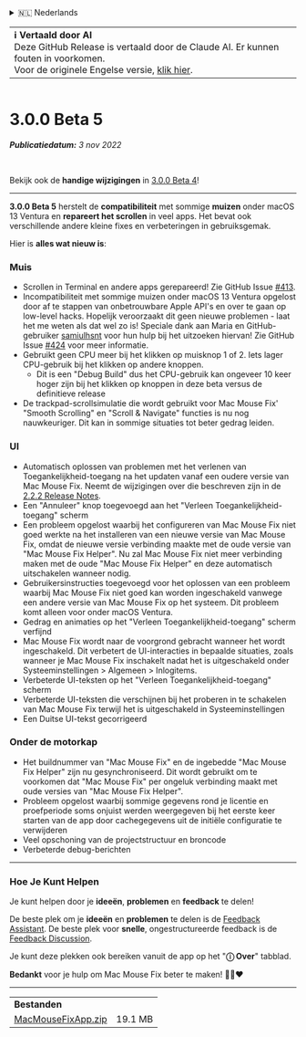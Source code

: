 <details>
<summary>🇳🇱 Nederlands</summary>

[🇬🇧 English (GitHub)](https://github.com/noah-nuebling/mac-mouse-fix/releases/tag/3.0.0-Beta-5)\
[🇦🇩 Català](https://redirect.macmousefix.com/?target=mmf-release&tag=3.0.0-Beta-5&locale=ca)\
[🇩🇪 Deutsch](https://redirect.macmousefix.com/?target=mmf-release&tag=3.0.0-Beta-5&locale=de)\
[🇪🇸 Español](https://redirect.macmousefix.com/?target=mmf-release&tag=3.0.0-Beta-5&locale=es)\
[🇫🇷 Français](https://redirect.macmousefix.com/?target=mmf-release&tag=3.0.0-Beta-5&locale=fr)\
[🇮🇩 Indonesia](https://redirect.macmousefix.com/?target=mmf-release&tag=3.0.0-Beta-5&locale=id)\
[🇮🇹 Italiano](https://redirect.macmousefix.com/?target=mmf-release&tag=3.0.0-Beta-5&locale=it)\
[🇭🇺 Magyar](https://redirect.macmousefix.com/?target=mmf-release&tag=3.0.0-Beta-5&locale=hu)\
**🇳🇱 Nederlands**\
[🇵🇱 Polski](https://redirect.macmousefix.com/?target=mmf-release&tag=3.0.0-Beta-5&locale=pl)\
[🇧🇷 Português (Brasil)](https://redirect.macmousefix.com/?target=mmf-release&tag=3.0.0-Beta-5&locale=pt-BR)\
[🇵🇹 Português (Portugal)](https://redirect.macmousefix.com/?target=mmf-release&tag=3.0.0-Beta-5&locale=pt-PT)\
[🇷🇴 Română](https://redirect.macmousefix.com/?target=mmf-release&tag=3.0.0-Beta-5&locale=ro)\
[🇸🇪 Svenska](https://redirect.macmousefix.com/?target=mmf-release&tag=3.0.0-Beta-5&locale=sv)\
[🇻🇳 Tiếng Việt](https://redirect.macmousefix.com/?target=mmf-release&tag=3.0.0-Beta-5&locale=vi)\
[🇹🇷 Türkçe](https://redirect.macmousefix.com/?target=mmf-release&tag=3.0.0-Beta-5&locale=tr)\
[🇨🇿 Čeština](https://redirect.macmousefix.com/?target=mmf-release&tag=3.0.0-Beta-5&locale=cs)\
[🇬🇷 Ελληνικά](https://redirect.macmousefix.com/?target=mmf-release&tag=3.0.0-Beta-5&locale=el)\
[🇷🇺 Русский](https://redirect.macmousefix.com/?target=mmf-release&tag=3.0.0-Beta-5&locale=ru)\
[🇺🇦 Українська](https://redirect.macmousefix.com/?target=mmf-release&tag=3.0.0-Beta-5&locale=uk)\
[🇮🇱 עברית](https://redirect.macmousefix.com/?target=mmf-release&tag=3.0.0-Beta-5&locale=he)\
[🇸🇦 العربية](https://redirect.macmousefix.com/?target=mmf-release&tag=3.0.0-Beta-5&locale=ar)\
[🇮🇳 हिन्दी](https://redirect.macmousefix.com/?target=mmf-release&tag=3.0.0-Beta-5&locale=hi)\
[🇹🇭 ไทย](https://redirect.macmousefix.com/?target=mmf-release&tag=3.0.0-Beta-5&locale=th)\
[🇨🇳 中文 (简体)](https://redirect.macmousefix.com/?target=mmf-release&tag=3.0.0-Beta-5&locale=zh-Hans)\
[🇨🇳 中文 (繁體)](https://redirect.macmousefix.com/?target=mmf-release&tag=3.0.0-Beta-5&locale=zh-Hant)\
[🇭🇰 中文（香港)](https://redirect.macmousefix.com/?target=mmf-release&tag=3.0.0-Beta-5&locale=zh-HK)\
[🇯🇵 日本語](https://redirect.macmousefix.com/?target=mmf-release&tag=3.0.0-Beta-5&locale=ja)\
[🇰🇷 한국어](https://redirect.macmousefix.com/?target=mmf-release&tag=3.0.0-Beta-5&locale=ko)\
[Help translate Mac Mouse Fix to different languages!](https://github.com/noah-nuebling/mac-mouse-fix/discussions/731)
</details>
<table align=><td>
<b>ℹ️ Vertaald door AI</b><br>
Deze GitHub Release is vertaald door de Claude AI. Er kunnen fouten in voorkomen.<br>
Voor de originele Engelse versie, <a href="https://github.com/noah-nuebling/mac-mouse-fix/releases/tag/3.0.0-Beta-5">klik hier</a>.
</td></table>

<table></table>

# 3.0.0 Beta 5
***Publicatiedatum:** 3 nov 2022*

<br>

Bekijk ook de **handige wijzigingen** in [3.0.0 Beta 4](https://redirect.macmousefix.com/?target=mmf-release&tag=3.0.0-Beta-4&locale=nl)!

---

**3.0.0 Beta 5** herstelt de **compatibiliteit** met sommige **muizen** onder macOS 13 Ventura en **repareert het scrollen** in veel apps.
Het bevat ook verschillende andere kleine fixes en verbeteringen in gebruiksgemak.

Hier is **alles wat nieuw is**:

### Muis

- Scrollen in Terminal en andere apps gerepareerd! Zie GitHub Issue [#413](https://github.com/noah-nuebling/mac-mouse-fix/issues/413).
- Incompatibiliteit met sommige muizen onder macOS 13 Ventura opgelost door af te stappen van onbetrouwbare Apple API's en over te gaan op low-level hacks. Hopelijk veroorzaakt dit geen nieuwe problemen - laat het me weten als dat wel zo is! Speciale dank aan Maria en GitHub-gebruiker [samiulhsnt](https://github.com/samiulhsnt) voor hun hulp bij het uitzoeken hiervan! Zie GitHub Issue [#424](https://github.com/noah-nuebling/mac-mouse-fix/issues/424) voor meer informatie.
- Gebruikt geen CPU meer bij het klikken op muisknop 1 of 2. Iets lager CPU-gebruik bij het klikken op andere knoppen.
    - Dit is een "Debug Build" dus het CPU-gebruik kan ongeveer 10 keer hoger zijn bij het klikken op knoppen in deze beta versus de definitieve release
- De trackpad-scrollsimulatie die wordt gebruikt voor Mac Mouse Fix' "Smooth Scrolling" en "Scroll & Navigate" functies is nu nog nauwkeuriger. Dit kan in sommige situaties tot beter gedrag leiden.

### UI

- Automatisch oplossen van problemen met het verlenen van Toegankelijkheid-toegang na het updaten vanaf een oudere versie van Mac Mouse Fix. Neemt de wijzigingen over die beschreven zijn in de [2.2.2 Release Notes](https://redirect.macmousefix.com/?target=mmf-release&tag=2.2.2&locale=nl).
- Een "Annuleer" knop toegevoegd aan het "Verleen Toegankelijkheid-toegang" scherm
- Een probleem opgelost waarbij het configureren van Mac Mouse Fix niet goed werkte na het installeren van een nieuwe versie van Mac Mouse Fix, omdat de nieuwe versie verbinding maakte met de oude versie van "Mac Mouse Fix Helper". Nu zal Mac Mouse Fix niet meer verbinding maken met de oude "Mac Mouse Fix Helper" en deze automatisch uitschakelen wanneer nodig.
- Gebruikersinstructies toegevoegd voor het oplossen van een probleem waarbij Mac Mouse Fix niet goed kan worden ingeschakeld vanwege een andere versie van Mac Mouse Fix op het systeem. Dit probleem komt alleen voor onder macOS Ventura.
- Gedrag en animaties op het "Verleen Toegankelijkheid-toegang" scherm verfijnd
- Mac Mouse Fix wordt naar de voorgrond gebracht wanneer het wordt ingeschakeld. Dit verbetert de UI-interacties in bepaalde situaties, zoals wanneer je Mac Mouse Fix inschakelt nadat het is uitgeschakeld onder Systeeminstellingen > Algemeen > Inlogitems.
- Verbeterde UI-teksten op het "Verleen Toegankelijkheid-toegang" scherm
- Verbeterde UI-teksten die verschijnen bij het proberen in te schakelen van Mac Mouse Fix terwijl het is uitgeschakeld in Systeeminstellingen
- Een Duitse UI-tekst gecorrigeerd

### Onder de motorkap

- Het buildnummer van "Mac Mouse Fix" en de ingebedde "Mac Mouse Fix Helper" zijn nu gesynchroniseerd. Dit wordt gebruikt om te voorkomen dat "Mac Mouse Fix" per ongeluk verbinding maakt met oude versies van "Mac Mouse Fix Helper".
- Probleem opgelost waarbij sommige gegevens rond je licentie en proefperiode soms onjuist werden weergegeven bij het eerste keer starten van de app door cachegegevens uit de initiële configuratie te verwijderen
- Veel opschoning van de projectstructuur en broncode
- Verbeterde debug-berichten

---

### Hoe Je Kunt Helpen

Je kunt helpen door je **ideeën**, **problemen** en **feedback** te delen!

De beste plek om je **ideeën** en **problemen** te delen is de [Feedback Assistant](https://noah-nuebling.github.io/mac-mouse-fix-feedback-assistant/?type=bug-report).
De beste plek voor **snelle**, ongestructureerde feedback is de [Feedback Discussion](https://github.com/noah-nuebling/mac-mouse-fix/discussions/366).

Je kunt deze plekken ook bereiken vanuit de app op het "**ⓘ Over**" tabblad.

**Bedankt** voor je hulp om Mac Mouse Fix beter te maken! 💙💛❤️

---

<table align="start">
<tr>
    <td colspan=2>
        <b>Bestanden</b>
    </td>
</tr>
<tr>
    <td><a href="https://github.com/noah-nuebling/mac-mouse-fix/releases/download/3.0.0-Beta-5/MacMouseFixApp.zip">MacMouseFixApp.zip</a></td>
    <td>19.1 MB</td>
</tr>
</table>